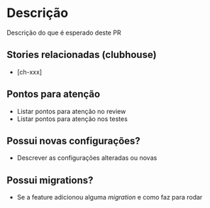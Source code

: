 # Descrição

Descrição do que é esperado deste PR

## Stories relacionadas (clubhouse)

- [ch-xxx]

## Pontos para atenção

- Listar pontos para atenção no review
- Listar pontos para atenção nos testes

## Possui novas configurações?

- Descrever as configurações alteradas ou novas

## Possui migrations?

- Se a feature adicionou alguma _migration_ e como faz para rodar
